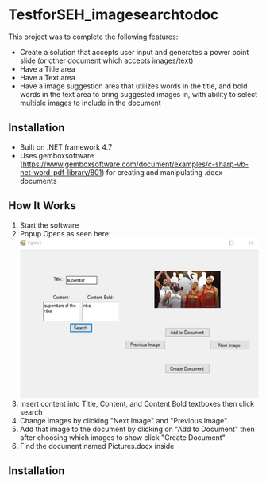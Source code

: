# TestforSEH_imagesearchtodoc

This project was to complete the following features:

* Create a solution that accepts user input and generates a power point slide (or other document which accepts images/text)
* Have a Title area
* Have a Text area
* Have a image suggestion area that utilizes words in the title, and bold words in the text area to bring suggested images in, with ability to select multiple images to include in the document

## Installation

* Built on .NET framework 4.7
* Uses gemboxsoftware (https://www.gemboxsoftware.com/document/examples/c-sharp-vb-net-word-pdf-library/801) for creating and manipulating .docx documents

## How It Works

1. Start the software
2. Popup Opens as seen here: <div><img src="demomainscreen.jpg"></div> 
3. Insert content into Title, Content, and Content Bold textboxes then click search
4. Change images by clicking "Next Image" and "Previous Image".
5. Add that image to the document by clicking on "Add to Document" then after choosing which images to show click "Create Document"
6. Find the document named Pictures.docx inside

## Installation
